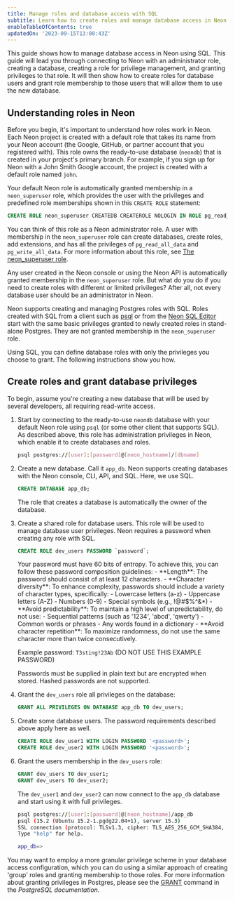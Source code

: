```yaml
---
title: Manage roles and database access with SQL
subtitle: Learn how to create roles and manage database access in Neon with SQL
enableTableOfContents: true
updatedOn: '2023-09-15T13:00:43Z'
---
```


This guide shows how to manage database access in Neon using SQL. This guide will lead you through connecting to Neon with an administrator role, creating a database, creating a role for privilege management, and granting privileges to that role. It will then show how to create roles for database users and grant role membership to those users that will allow them to use the new database.

## Understanding roles in Neon

Before you begin, it's important to understand how roles work in Neon. Each Neon project is created with a default role that takes its name from your Neon account (the Google, GitHub, or partner account that you registered with). This role owns the ready-to-use database (`neondb`) that is created in your project's primary branch. For example, if you sign up for Neon with a John Smith Google account, the project is created with a default role named `john`.

Your default Neon role is automatically granted membership in a `neon_superuser` role, which provides the user with the privileges and predefined role memberships shown in this `CREATE ROLE` statement:

<CodeBlock shouldWrap>

```sql
CREATE ROLE neon_superuser CREATEDB CREATEROLE NOLOGIN IN ROLE pg_read_all_data, pg_write_all_data;
```

</CodeBlock>

You can think of this role as a Neon administrator role. A user with membership in the `neon_superuser` role can create databases, create roles, add extensions, and has all the privileges of `pg_read_all_data` and `pg_write_all_data`. For more information about this role, see [The neon_superuser role](/docs/manage/roles#the-neonsuperuser-role).

Any user created in the Neon console or using the Neon API is automatically granted membership in the `neon_superuser` role. But what do you do if you need to create roles with different or limited privileges? After all, not every database user should be an administrator in Neon.

Neon supports creating and managing Postgres roles with SQL. Roles created with SQL from a client such as [psql](/docs/connect/query-with-psql-editor) or from the [Neon SQL Editor](/docs/get-started-with-neon/query-with-neon-sql-editor) start with the same basic privileges granted to newly created roles in stand-alone Postgres. They are not granted membership in the `neon_superuser` role.

Using SQL, you can define database roles with only the privileges you choose to grant. The following instructions show you how.

## Create roles and grant database privileges

To begin, assume you're creating a new database that will be used by several developers, all requiring read-write access.

1. Start by connecting to the ready-to-use `neondb` database with your default Neon role using `psql` (or some other client that supports SQL). As described above, this role has administration privileges in Neon, which enable it to create databases and roles.

    <CodeBlock shouldWrap>

    ```bash
    psql postgres://[user]:[password]@[neon_hostname]/[dbname]
    ```

    </CodeBlock>

2. Create a new database. Call it `app_db`. Neon supports creating databases with the Neon console, CLI, API, and SQL. Here, we use SQL.

    ```sql
    CREATE DATABASE app_db;
    ```

    <Admonition type="note">
    The role that creates a database is automatically the owner of the database.
    </Admonition>

3. Create a shared role for database users. This role will be used to manage database user privileges. Neon requires a password when creating any role with SQL.

    ```sql
    CREATE ROLE dev_users PASSWORD `password`;
    ```

    <Admonition type="important">  
    Your password must have 60 bits of entropy. To achieve this, you can follow these password composition guidelines:
    - **Length**: The password should consist of at least 12 characters.
    - **Character diversity**: To enhance complexity, passwords should include a variety of character types, specifically:
      - Lowercase letters (a-z)
      - Uppercase letters (A-Z)
      - Numbers (0-9)
      - Special symbols (e.g., !@#$%^&*)
    - **Avoid predictability**: To maintain a high level of unpredictability, do not use:
      - Sequential patterns (such as '1234', 'abcd', 'qwerty')
      - Common words or phrases
      - Any words found in a dictionary
    - **Avoid character repetition**: To maximize randomness, do not use the same character more than twice consecutively.

    Example password: `T3sting!23Ab` (DO NOT USE THIS EXAMPLE PASSWORD)

    Passwords must be supplied in plain text but are encrypted when stored. Hashed passwords are not supported.
    </Admonition>

4. Grant the `dev_users` role all privileges on the database:

    ```sql
    GRANT ALL PRIVILEGES ON DATABASE app_db TO dev_users;
    ```

5. Create some database users. The password requirements described above apply here as well.

    ```sql
    CREATE ROLE dev_user1 WITH LOGIN PASSWORD '<password>';
    CREATE ROLE dev_user2 WITH LOGIN PASSWORD '<password>';
    ```

6. Grant the users membership in the `dev_users` role:

    ```sql
    GRANT dev_users TO dev_user1;
    GRANT dev_users TO dev_user2;
    ```

    The `dev_user1` and `dev_user2` can now connect to the `app_db` database and start using it with full privileges.

    ```bash
    psql postgres://[user]:[password]@[neon_hostname]/app_db
    psql (15.2 (Ubuntu 15.2-1.pgdg22.04+1), server 15.3)
    SSL connection (protocol: TLSv1.3, cipher: TLS_AES_256_GCM_SHA384, compression: off)
    Type "help" for help.

    app_db=> 
    ```

You may want to employ a more granular privilege scheme in your database access configuration, which you can do using a similar approach of creating 'group' roles and granting membership to those roles. For more information about granting privileges in Postgres, please see the [GRANT](https://www.postgresql.org/docs/current/sql-grant.html) command in the _PostgreSQL documentation_.
